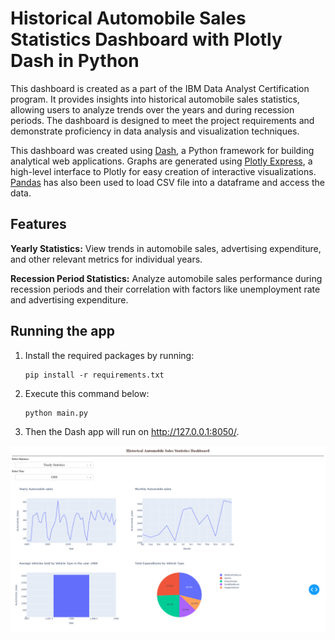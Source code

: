 # Historical Automobile Sales Statistics Dashboard with Plotly Dash in Python

This dashboard is created as a part of the IBM Data Analyst Certification program. It provides insights into historical automobile sales statistics, allowing users to analyze trends over the years and during recession periods. The dashboard is designed to meet the project requirements and demonstrate proficiency in data analysis and visualization techniques.

This dashboard was created using [Dash](https://github.com/plotly/dash), a Python framework for building analytical web applications. Graphs are generated using [Plotly Express](https://plotly.com/python/plotly-express/), a high-level interface to Plotly for easy creation of interactive visualizations. [Pandas](https://github.com/pandas-dev/pandas) has also been used to load CSV file into a dataframe and access the data.

## Features

**Yearly Statistics:** View trends in automobile sales, advertising expenditure, and other relevant metrics for individual years. 

**Recession Period Statistics:** Analyze automobile sales performance during recession periods and their correlation with factors like unemployment rate and advertising expenditure.

## Running the app

1. Install the required packages by running:
    ```
    pip install -r requirements.txt 
    ```
2. Execute this command below:
    ```
    python main.py
    ```
3. Then the Dash app will run on http://127.0.0.1:8050/.

![Historical Automobile Sales Statistics Dashboard](./dashboard.png)